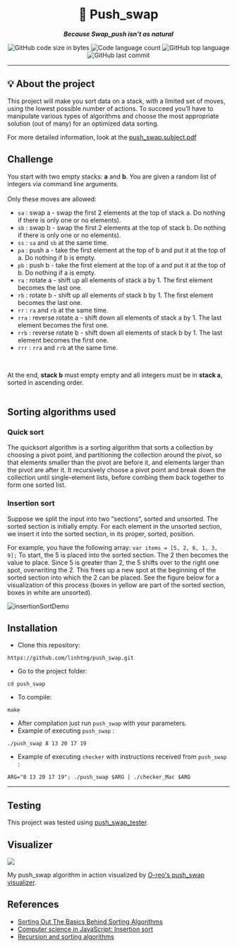 <h1 align="center">
	📖 Push_swap
</h1>
<p align="center">
	<b><i>Because Swap_push isn’t as natural</i></b><br>
</p>

<p align="center">
	<img alt="GitHub code size in bytes" src="https://img.shields.io/github/languages/code-size/linhtng/push_swap?color=lightblue" />
	<img alt="Code language count" src="https://img.shields.io/github/languages/count/linhtng/push_swap?color=yellow" />
	<img alt="GitHub top language" src="https://img.shields.io/github/languages/top/linhtng/push_swap?color=blue" />
	<img alt="GitHub last commit" src="https://img.shields.io/github/last-commit/linhtng/push_swap?color=green" />
</p>

---

## 💡 About the project
This project will make you sort data on a stack, with a limited set of moves, using the lowest possible number of actions. To succeed you’ll have to manipulate various types of algorithms and choose the most appropriate solution (out of many) for an optimized data sorting.

For more detailed information, look at the [push_swap.subject.pdf](https://github.com/linhtng/push_swap/files/10668338/push_swap.subject.pdf)

## Challenge
You start with two empty stacks: **a** and **b**. You are given a random list of integers via command line arguments.
<br />
<br />
Only these moves are allowed:
- `sa` : swap a - swap the first 2 elements at the top of stack a. Do nothing if there is only one or no elements).
- `sb` : swap b - swap the first 2 elements at the top of stack b. Do nothing if there is only one or no elements).
- `ss` : `sa` and `sb` at the same time.
- `pa` : push a - take the first element at the top of b and put it at the top of a. Do
nothing if b is empty.
- `pb` : push b - take the first element at the top of a and put it at the top of b. Do
nothing if a is empty.
- `ra` : rotate a - shift up all elements of stack a by 1. The first element becomes
the last one.
- `rb` : rotate b - shift up all elements of stack b by 1. The first element becomes the last one.
- `rr` : `ra` and `rb` at the same time.
- `rra` : reverse rotate a - shift down all elements of stack a by 1. The last element becomes the first one.
- `rrb` : reverse rotate b - shift down all elements of stack b by 1. The last element becomes the first one.
- `rrr` : `rra` and `rrb` at the same time.
<br />

At the end, **stack b** must empty empty and all integers must be in **stack a**, sorted in ascending order. <br />
<br />

## Sorting algorithms used
### Quick sort
The quicksort algorithm is a sorting algorithm that sorts a collection by choosing a pivot point, and partitioning the collection around the pivot, so that elements smaller than the pivot are before it, and elements larger than the pivot are after it. It recursively choose a pivot point and break down the collection until single-element lists, before combing them back together to form one sorted list.
### Insertion sort
Suppose we split the input into two “sections”, sorted and unsorted. The sorted section is initially empty. For each element in the unsorted section, we insert it into the sorted section, in its proper, sorted, position.

For example, you have the following array: `var items = [5, 2, 6, 1, 3, 9];`
To start, the 5 is placed into the sorted section. The 2 then becomes the value to place. Since 5 is greater than 2, the 5 shifts over to the right one spot, overwriting the 2. This frees up a new spot at the beginning of the sorted section into which the 2 can be placed. See the figure below for a visualization of this process (boxes in yellow are part of the sorted section, boxes in white are unsorted).

![insertionSortDemo](https://humanwhocodes.com/images/posts/2012/09/insertionsort.png)

<a name="installation"></a>
## Installation

* Clone this repository:

```shell
https://github.com/linhtng/push_swap.git
```

* Go to the project folder:

```shell
cd push_swap
```

* To compile:

```shell
make
```
* After compilation just run ``push_swap`` with your parameters.
* Example of executing ``push_swap`` :

```shell
./push_swap 8 13 20 17 19
```

* Example of executing ``checker`` with instructions received from ``push_swap`` :

```shell
ARG="8 13 20 17 19"; ./push_swap $ARG | ./checker_Mac $ARG
```
---

<a name="testing"></a>
## Testing
This project was tested using [push_swap_tester](https://github.com/SimonCROS/push_swap_tester).

## Visualizer
![](push_swap_visual.gif)

My push_swap algorithm in action visualized by [O-reo's push_swap visualizer](https://github.com/o-reo/push_swap_visualizer).

## References
* [Sorting Out The Basics Behind Sorting Algorithms](https://medium.com/basecs/sorting-out-the-basics-behind-sorting-algorithms-b0a032873add)
* [Computer science in JavaScript: Insertion sort](https://humanwhocodes.com/blog/2012/09/17/computer-science-in-javascript-insertion-sort/)
* [Recursion and sorting algorithms](https://staffwww.fullcoll.edu/aclifton/cs133/lecture-9-recursion-sorting.html)
